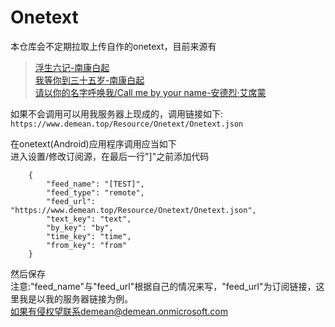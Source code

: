 # Onetext
本仓库会不定期拉取上传自作的onetext，目前来源有
>[浮生六记-南康白起](https://www.mingyantong.com/article/27973)<br>
>[我等你到三十五岁-南康白起](https://www.mingyantong.com/article/%E6%88%91%E7%AD%89%E4%BD%A0%E5%88%B0%E4%B8%89%E5%8D%81%E4%BA%94%E5%B2%81)<br>
>[请以你的名字呼唤我/Call me by your name-安德烈·艾席蒙](https://www.mingyantong.com/article/%E8%AF%B7%E4%BB%A5%E4%BD%A0%E7%9A%84%E5%90%8D%E5%AD%97%E5%91%BC%E5%94%A4%E6%88%91?page=1)<br>

如果不会调用可以用我服务器上现成的，调用链接如下:<br>
```https://www.demean.top/Resource/Onetext/Onetext.json```

在onetext(Android)应用程序调用应当如下<br>
进入设置/修改订阅源，在最后一行"]"之前添加代码<br>

```,
	{
		"feed_name": "[TEST]",
		"feed_type": "remote",
		"feed_url": "https://www.demean.top/Resource/Onetext/Onetext.json",
		"text_key": "text",
		"by_key": "by",
		"time_key": "time",
		"from_key": "from"
	}
```
然后保存<br>
注意:"feed_name"与"feed_url"根据自己的情况来写，"feed_url"为订阅链接，这里我是以我的服务器链接为例。<br>
如果有侵权望联系demean@demean.onmicrosoft.com
